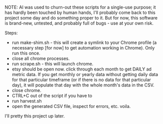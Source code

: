 NOTE: AI was used to churn-out these scripts for a single-use purpose; it has hardly been touched by human hands, I'll probably come back to this project some day and do something proper to it. But for now, this software is brand-new, untested, and probably full of bugs - use at your own risk.

Steps:
- run make-shim.sh - this will create a symlink to your Chrome profile (a necessary step [for now] to get automation working in Chrome). Only run this once.
- close all chrome processes.
- run scrape.sh - this will launch chrome.
- etsy should be open now. click through each month to get DAILY ad metric data. If you get monthly or yearly data without getting daily data for that particular timeframe (or if there is no data for that particular day), it will populate that day with the whole month's data in the CSV.
- close chrome.
- CTRL+C out of the script if you have to
- run harvest.sh
- open the generated CSV file, inspect for errors, etc. voila.

I'll pretty this project up later.
